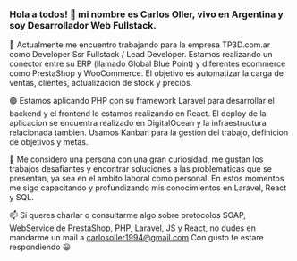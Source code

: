 ### Hola a todos! 👋 mi nombre es Carlos Oller, vivo en Argentina y soy Desarrollador Web Fullstack.

🔭 Actualmente me encuentro trabajando para la empresa TP3D.com.ar como Developer Ssr Fullstack / Lead Developer.
Estamos realizando un conector entre su ERP (llamado Global Blue Point) y diferentes ecommerce como PrestaShop y WooCommerce. El objetivo es automatizar la carga de ventas, clientes, actualizacion de stock y precios.

🟢 Estamos aplicando PHP con su framework Laravel para desarrollar el backend y el frontend lo estamos realizando en React. El deploy de la aplicacion se encuentra realizado en DigitalOcean y la infraestructura relacionada tambien.
Usamos Kanban para la gestion del trabajo, definicion de objetivos y metas.

🌱 Me considero una persona con una gran curiosidad, me gustan los trabajos desafiantes y encontrar soluciones a las problematicas que se presentan, ya sea en el ambito laboral como personal. En estos momentos me sigo capacitando y profundizando mis conocimientos en Laravel, React y SQL.

📫 Si queres charlar o consultarme algo sobre protocolos SOAP, WebService de PrestaShop, PHP, Laravel, JS y React, no dudes en mandarme un mail a carlosoller1994@gmail.com
Con gusto te estare respondiendo 😀





<!--
**cdoller/cdoller** is a ✨ _special_ ✨ repository because its `README.md` (this file) appears on your GitHub profile.

Here are some ideas to get you started:

[![Anurag's GitHub stats](https://github-readme-stats.vercel.app/api?username=cdoller&count_private=true&show_icons=true&theme=tokyonight)](https://github.com/anuraghazra/github-readme-stats)

[![Top Langs](https://github-readme-stats.vercel.app/api/top-langs/?username=cdoller&layout=compact&count_private=true)](https://github.com/anuraghazra/github-readme-stats)

- 🔭 I’m currently working on ...
- 🌱 I’m currently learning ...
- 👯 I’m looking to collaborate on ...
- 🤔 I’m looking for help with ...
- 💬 Ask me about ...
- 📫 How to reach me: ...
- 😄 Pronouns: ...
- ⚡ Fun fact: ...
-->
